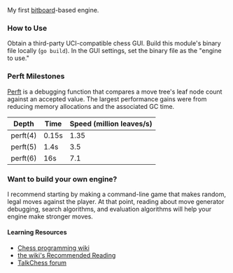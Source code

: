 My first [bitboard](https://www.chessprogramming.org/Bitboards)-based engine.


### How to Use
Obtain a third-party UCI-compatible chess GUI. Build this module's binary file locally (`go build`). In the GUI settings, set the binary file as the "engine to use."


### Perft Milestones
[Perft](https://www.chessprogramming.org/Perft) is a debugging function that compares a move tree's leaf node count against an accepted value. The largest performance gains were from reducing memory allocations and the associated GC time.

| Depth | Time | Speed (million leaves/s) |
|---|---|---|
perft(4) | 0.15s | 1.35
perft(5) | 1.4s | 3.5
perft(6) | 16s | 7.1

### Want to build your own engine?
I recommend starting by making a command-line game that makes random, legal moves against the player. At that point, reading about move generator debugging, search algorithms, and evaluation algorithms will help your engine make stronger moves.
#### Learning Resources
- [Chess programming wiki](https://www.chessprogramming.org/Getting_Started)
- [the wiki's Recommended Reading](https://www.chessprogramming.org/Recommended_Reading)
- [TalkChess forum](https://talkchess.com/forum3/index.php)
